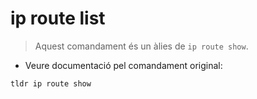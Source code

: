 # ip route list

> Aquest comandament és un àlies de `ip route show`.

- Veure documentació pel comandament original:

`tldr ip route show`
